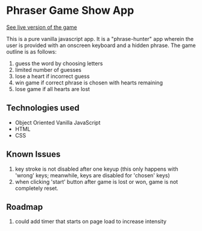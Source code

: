 # Phraser Game Show App

[See live version of the game](https://vital-tech-results.github.io/oop_game/)

This is a pure vanilla javascript app. It is a "phrase-hunter" app wherein the user is provided with an onscreen keyboard and a hidden phrase. The game outline is as follows:

1. guess the word by choosing letters
2. limited number of guesses
3. lose a heart if incorrect guess
4. win game if correct phrase is chosen with hearts remaining
5. lose game if all hearts are lost

## Technologies used

- Object Oriented Vanilla JavaScript
- HTML
- CSS

## Known Issues

1. key stroke is not disabled after one keyup (this only happens with 'wrong' keys; meanwhile, keys are disabled for 'chosen' keys)
2. when clicking 'start' button after game is lost or won, game is not completely reset.

## Roadmap

1. could add timer that starts on page load to increase intensity
